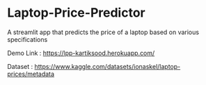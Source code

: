 # Laptop-Price-Predictor
A streamlit app that predicts the price of a laptop based on various specifications

Demo Link : https://lpp-kartiksood.herokuapp.com/

Dataset : https://www.kaggle.com/datasets/ionaskel/laptop-prices/metadata
